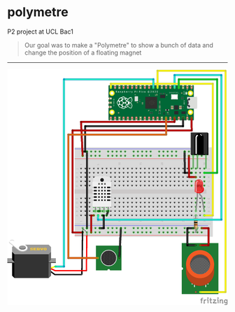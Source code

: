 # polymetre
P2 project at UCL Bac1
> Our goal was to make a "Polymetre" to show a bunch of data and change the position of a floating magnet
---
![Drawing of our circuit](https://github.com/Tfloow/polymetre/blob/main/Circuit/Untitled%20Sketch_bb.png)
